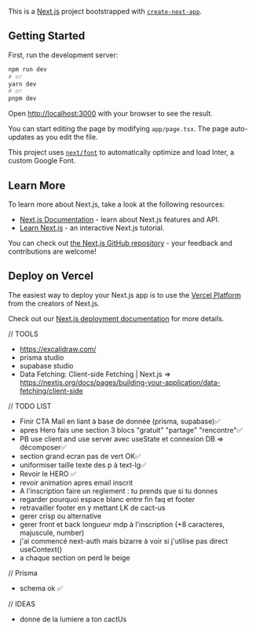 This is a [Next.js](https://nextjs.org/) project bootstrapped with [`create-next-app`](https://github.com/vercel/next.js/tree/canary/packages/create-next-app).

## Getting Started

First, run the development server:

```bash
npm run dev
# or
yarn dev
# or
pnpm dev
```

Open [http://localhost:3000](http://localhost:3000) with your browser to see the result.

You can start editing the page by modifying `app/page.tsx`. The page auto-updates as you edit the file.

This project uses [`next/font`](https://nextjs.org/docs/basic-features/font-optimization) to automatically optimize and load Inter, a custom Google Font.

## Learn More

To learn more about Next.js, take a look at the following resources:

- [Next.js Documentation](https://nextjs.org/docs) - learn about Next.js features and API.
- [Learn Next.js](https://nextjs.org/learn) - an interactive Next.js tutorial.

You can check out [the Next.js GitHub repository](https://github.com/vercel/next.js/) - your feedback and contributions are welcome!

## Deploy on Vercel

The easiest way to deploy your Next.js app is to use the [Vercel Platform](https://vercel.com/new?utm_medium=default-template&filter=next.js&utm_source=create-next-app&utm_campaign=create-next-app-readme) from the creators of Next.js.

Check out our [Next.js deployment documentation](https://nextjs.org/docs/deployment) for more details.

// TOOLS
- https://excalidraw.com/
- prisma studio
- supabase studio
- Data Fetching: Client-side Fetching | Next.js => https://nextjs.org/docs/pages/building-your-application/data-fetching/client-side

// TODO LIST

- Finir CTA Mail en liant à base de donnée (prisma, supabase)✅
- apres Hero fais une section 3 blocs "gratuit" "partage" "rencontre"✅
- PB use client and use server avec useState et connexion DB => décomposer✅
- section grand ecran pas de vert OK✅
- uniformiser taille texte des p à text-lg✅
- Revoir le HERO ✅
- revoir animation apres email inscrit
- A l'inscription faire un reglement : tu prends que si tu donnes
- regarder pourquoi espace blanc entre fin faq et footer 
- retravailler footer en y mettant LK de cact-us
- gerer crisp ou alternative
- gerer front et back longueur mdp à l'inscription (+8 caracteres, majuscule, number)
- j'ai commencé next-auth mais bizarre à voir si j'utilise pas direct useContext()
- a chaque section on perd le beige

// Prisma 
- schema ok ✅

// IDEAS
- donne de la lumiere a ton cactUs